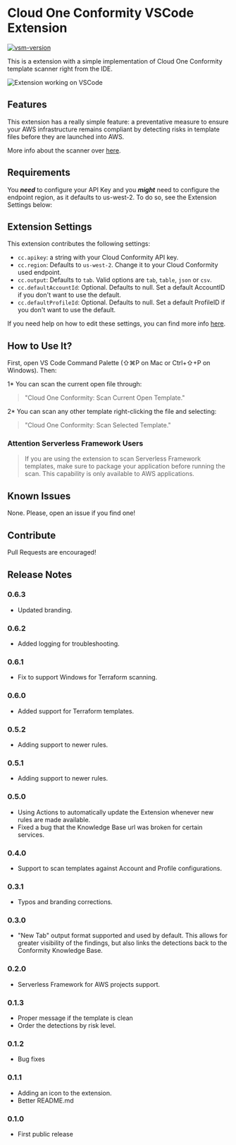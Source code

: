 # Cloud One Conformity VSCode Extension

[![vsm-version](https://img.shields.io/visual-studio-marketplace/v/raphaelbottino.cc-template-scanner?style=flat&label=VS%20Marketplace&logo=visual-studio-code)](https://marketplace.visualstudio.com/items?itemName=raphaelbottino.cc-template-scanner)

This is a extension with a simple implementation of Cloud One Conformity template scanner right from the IDE.

![Extension working on VSCode](images/extension.gif)

## Features

This extension has a really simple feature: a preventative measure to ensure your AWS infrastructure remains compliant by detecting risks in template files before they are launched into AWS.

More info about the scanner over [here](https://github.com/cloudconformity/documentation-api/blob/master/TemplateScanner.md).

## Requirements

You ***need*** to configure your API Key and you ***might*** need to configure the endpoint region, as it defaults to us-west-2.  To do so, see the Extension Settings below:

## Extension Settings

This extension contributes the following settings:

* `cc.apikey`: a string with your Cloud Conformity API key.
* `cc.region`: Defaults to `us-west-2`. Change it to your Cloud Conformity used endpoint.
* `cc.output`: Defaults to `tab`. Valid options are `tab`, `table`, `json` or `csv`.
* `cc.defaultAccountId`: Optional. Defaults to null. Set a default AccountID if you don't want to use the default.
* `cc.defaultProfileId`: Optional. Defaults to null. Set a default ProfileID if you don't want to use the default.

If you need help on how to edit these settings, you can find more info [here](https://code.visualstudio.com/docs/getstarted/settings).

## How to Use It?

First, open VS Code Command Palette (⇧⌘P on Mac or Ctrl+⇧+P on Windows). Then:

1* You can scan the current open file through:
> "Cloud One Conformity: Scan Current Open Template."

2* You can scan any other template right-clicking the file and selecting:
> "Cloud One Conformity: Scan Selected Template."

### Attention Serverless Framework Users

>If you are using the extension to scan Serverless Framework templates, make sure to package your application before running the scan. This capability is only available to AWS applications.

## Known Issues

None. Please, open an issue if you find one!

## Contribute

Pull Requests are encouraged!

## Release Notes

### 0.6.3

* Updated branding.

### 0.6.2

* Added logging for troubleshooting.

### 0.6.1

* Fix to support Windows for Terraform scanning.

### 0.6.0

* Added support for Terraform templates.

### 0.5.2

* Adding support to newer rules.

### 0.5.1

* Adding support to newer rules.

### 0.5.0

* Using Actions to automatically update the Extension whenever new rules are made available.
* Fixed a bug that the Knowledge Base url was broken for certain services.

### 0.4.0

* Support to scan templates against Account and Profile configurations.

### 0.3.1

* Typos and branding corrections.

### 0.3.0

* "New Tab" output format supported and used by default. This allows for greater visibility of the findings, but also links the detections back to the Conformity Knowledge Base.

### 0.2.0

* Serverless Framework for AWS projects support.

### 0.1.3

* Proper message if the template is clean
* Order the detections by risk level.

### 0.1.2

* Bug fixes

### 0.1.1

* Adding an icon to the extension.
* Better README.md

### 0.1.0

* First public release
